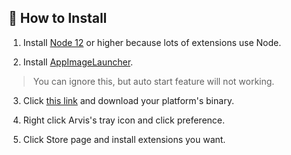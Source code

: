 ## 🌈 How to Install

1. Install [Node 12](https://nodejs.org/ko/download/) or higher because lots of extensions use Node.

2. Install [AppImageLauncher](https://github.com/TheAssassin/AppImageLauncher). 

> You can ignore this, but auto start feature will not working.

3. Click [this link](https://github.com/jopemachine/arvis/releases) and download your platform's binary.

4. Right click Arvis's tray icon and click preference.

5. Click Store page and install extensions you want.